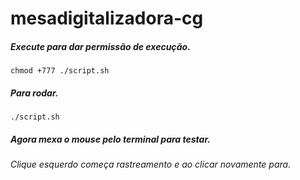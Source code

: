 # mesadigitalizadora-cg
##### Execute para dar permissão de execução. #####
```
chmod +777 ./script.sh 
```
##### Para rodar. #####
```
./script.sh 
```
##### Agora mexa o mouse pelo terminal para testar. #####
###### Clique esquerdo começa rastreamento e ao clicar novamente para. ######
